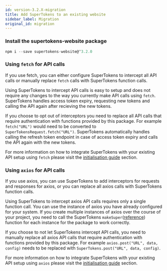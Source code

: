 ```yaml
---
id: version-3.2.X-migration
title: Add SuperTokens to an existing website
sidebar_label: Migration
original_id: migration
---
```


### Install the supertokens-website package

```js
npm i --save supertokens-website@^3.2.0
```

### Using ```fetch``` for API calls

If you use fetch, you can either configure SuperTokens to intercept all API calls or manually replace ```fetch``` calls with SuperTokens function calls.

Using SuperTokens to intercept API calls is easy to setup and does not require any changes to the way you currently make API calls using ```fetch```. SuperTokens handles access token expiry, requesting new tokens and calling the API again after recieving the new tokens.

If you choose to opt out of interceptors you need to replace all API calls that require authentication with functions provided by this package. For example ```fetch("URL")``` would need to be converted to ```SuperTokensRequest.fetch("URL")```. SuperTokens automatically handles calling the refresh token endpoint in case of access token expiry and calls the API again with the new tokens.

For more information on how to integrate SuperTokens with your existing API setup using ```fetch``` please visit the [initialisation guide](../fetch/initialisation.md) section.

### Using ```axios``` for API calls

If you use axios, you can use SuperTokens to add interceptors for requests and responses for axios, or you can replace all axios calls with SuperTokens function calls.

Using SuperTokens to intercept axios API calls requires only a single function call. You can use the instance of axios you have already configured for your system. If you create multiple instances of axios over the course of your project, you need to call the SuperTokens ```makeSuper```([reference](../axios/initialisation.md#call-the-makesuper-function-api-reference-api-reference-api-reference-supertokensaxiosmakesuperaxios)) function for each instance for the package to work correctly.

If you choose to not let SuperTokens intercept API calls, you need to manually replace all axios API calls that require authentication with functions provided by this package. For example ```axios.post("URL", data, config)``` needs to be replaced with ```SuperTokens.post("URL", data, config)```.

For more information on how to integrate SuperTokens with your existing API setup using ```axios``` please visit the [initialisation guide](../axios/initialisation.md) section.